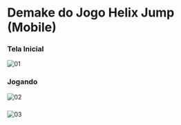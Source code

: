 # Demake do Jogo Helix Jump (Mobile)
### Tela Inicial
![01](https://github.com/douglas2569/portfolio-jogos/assets/133309975/92ba9e35-4760-466b-839d-dda934e2492d)

### Jogando
![02](https://github.com/douglas2569/portfolio-jogos/assets/133309975/a3f0cffd-eeae-45bd-a1fa-80d4fffef392)
### 
### 
![03](https://github.com/douglas2569/portfolio-jogos/assets/133309975/6ce13758-6caf-4b7c-8ee0-2b4b8d6c0648)





